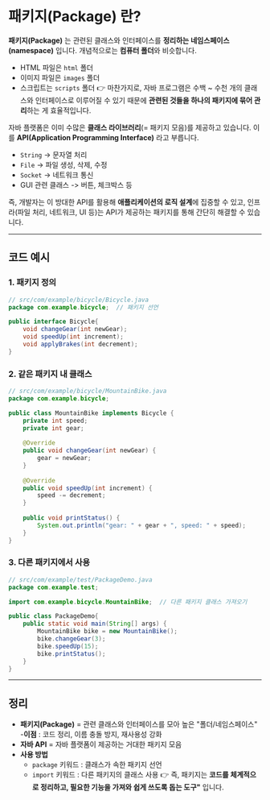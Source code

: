 # 패키지(Package) 란?
**패키지(Package)** 는 관련된 클래스와 인터페이스를 **정리하는 네임스페이스(namespace)** 입니다.
개념적으로는 **컴퓨터 폴더**와 비슷합니다.
- HTML 파일은 `html` 폴더
- 이미지 파일은 `images` 폴더
- 스크립트는 `scripts` 폴더
👉 마찬가지로, 자바 프로그램은 수백 ~ 수천 개의 클래스와 인터페이스로 이루어질 수 있기 때문에 **관련된 것들을 하나의 패키지에 묶어 관리**하는 게 효율적입니다.

자바 플랫폼은 이미 수많은 **클래스 라이브러리**(= 패키지 모음)를 제공하고 있습니다. 이를 **API(Application Programming Interface)** 라고 부릅니다.
- `String` -> 문자열 처리
- `File` -> 파일 생성, 삭제, 수정
- `Socket` -> 네트워크 통신
- GUI 관련 클래스 -> 버튼, 체크박스 등

즉, 개발자는 이 방대한 API를 활용해 **애플리케이션의 로직 설계**에 집중할 수 있고, 인프라(파일 처리, 네트워크, UI 등)는 API가 제공하는 패키지를 통해 간단히 해결할 수 있습니다.

---
## 코드 예시
### 1. 패키지 정의
```java
// src/com/example/bicycle/Bicycle.java
package com.example.bicycle;  // 패키지 선언

public interface Bicycle{
	void changeGear(int newGear);
	void speedUp(int increment);
	void applyBrakes(int decrement);
}
```
### 2. 같은 패키지 내 클래스
```java
// src/com/example/bicycle/MountainBike.java
package com.example.bicycle;

public class MountainBike implements Bicycle {
	private int speed;
	private int gear;
	
	@Override
	public void changeGear(int newGear) {
		gear = newGear;
	}
	
	@Override
	public void speedUp(int increment) {
		speed -= decrement;
	}
	
	public void printStatus() {
		System.out.println("gear: " + gear + ", speed: " + speed);
	}
}
```
### 3. 다른 패키지에서 사용
```java
// src/com/example/test/PackageDemo.java
package com.example.test;

import com.example.bicycle.MountainBike;  // 다른 패키지 클래스 가져오기

public class PackageDemo{
	public static void main(String[] args) {
		MountainBike bike = new MountainBike();
		bike.changeGear(3);
		bike.speedUp(15);
		bike.printStatus();
	}
}
```

---
## 정리
- **패키지(Package)** = 관련 클래스와 인터페이스를 모아 높은 "폴더/네임스페이스"
	-**이점** : 코드 정리, 이름 충돌 방지, 재사용성 강화
 - **자바 API** = 자바 플랫폼이 제공하는 거대한 패키지 모음
 - **사용 방법**
	 - `package` 키워드 : 클래스가 속한 패키지 선언
	 - `import` 키워드 : 다른 패키지의 클래스 사용
👉 즉, 패키지는 **코드를 체계적으로 정리하고, 필요한 기능을 가져와 쉽게 쓰도록 돕는 도구"** 입니다.